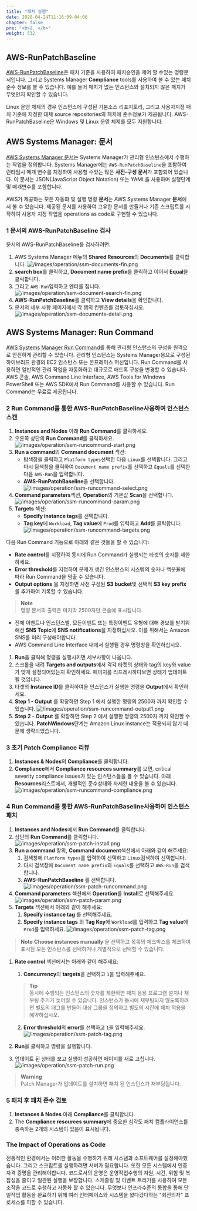 ```yaml
---
title: "패치 실행"
date: 2020-04-24T11:16:09-04:00
chapter: false
pre: "<b>2. </b>"
weight: 532
---
```


## AWS-RunPatchBaseline

[AWS-RunPatchBaseline](https://docs.aws.amazon.com/systems-manager/latest/userguide/patch-manager-ssm-documents.html#patch-manager-ssm-documents-recommended-AWS-RunPatchBaseline)은 패치 기준을 사용하여 패치승인을 제어 할 수있는 명령문서입니다. 그리고 Systems Manager **Compliance** tools를 사용하여 볼 수 있는 패치 준수 정보를 볼 수 있습니다. 예를 들어 패치가 없는 인스턴스와 설치되지 않은 패치가 무엇인지 확인할 수 있습니다.

Linux 운영 체제의 경우 인스턴스에 구성된 기본소스 리포지토리, 그리고 사용자지정 패치 기준에 지정한 대체 source repositories의 패치에 준수정보가 제공됩니다. AWS-RunPatchBaseline은 Windows 및 Linux 운영 체제를 모두 지원합니다.


## AWS Systems Manager: 문서

[AWS Systems Manager 문서](https://docs.aws.amazon.com/systems-manager/latest/userguide/sysman-ssm-docs.html)는 Systems Manager가 관리형 인스턴스에서 수행하는 작업을 정의합니다. Systems Manager에는 `AWS-RunPatchBaseline`을 포함하여 런타임시 매개 변수를 지정하여 사용할 수있는 많은 **사전-구성 문서**가 포함되어 있습니다. 이 문서는 JSON(JavaScript Object Notation) 또는 YAML을 사용하며 실행단계 및 매개변수를 포함합니다.

AWS가 제공하는 모든 자동화 및 실행 명령 **문서**는 AWS Systems Manager **문서**에서 볼 수 있습니다. 제공된 문서를 사용하여 고유한 문서를 만들거나 기존 스크립트를 시작하여 사용자 지정 작업을 operations as code로 구현할 수 있습니다.

### 1 **문서의 AWS-RunPatchBaseline 검사**

문서의 AWS-RunPatchBaseline를 검사하려면:

1. AWS Systems Manager 메뉴의 **Shared Resources**의 **Documents**를 클릭합니다.
   ![/images/operation/ssm-documents-fin.png](/images/operation/ssm-documents.png)
1. **search box**를 클릭하고, **Document name prefix**를 클릭하고 이어서 **Equal**을 클릭합니다.
1. 그리고 `AWS-Run`입력하고 엔터를 칩니다.
   ![/images/operation/ssm-document-search-fin.png](/images/operation/ssm-document-search.png)
1. **AWS-RunPatchBaseline**를 클릭하고 **View details**을 확인합니다.
1. 문서의 세부 사항 페이지에서 각 탭의 컨텐츠를 검토하십시오.
   ![/images/operation/ssm-documents-detail.png](/images/operation/ssm-documents-detail.png)


## AWS Systems Manager: Run Command

[AWS Systems Manager Run Command](https://docs.aws.amazon.com/systems-manager/latest/userguide/execute-remote-commands.html)를 통해 관리형 인스턴스의 구성을 원격으로 안전하게 관리할 수 있습니다. 관리형 인스턴스는 Systems Manager용으로 구성된 하이브리드 환경의 EC2 인스턴스 또는 온프레미스 머신입니다. Run Command를 사용하면 일반적인 관리 작업을 자동화하고 대규모로 애드혹 구성을 변경할 수 있습니다. AWS 콘솔, AWS Command Line Interface, AWS Tools for Windows PowerShell 또는 AWS SDK에서 Run Command를 사용할 수 있습니다. Run Command는 무료로 제공됩니다.

### 2 Run Command를 통한 AWS-RunPatchBaseline사용하여 인스턴스 스캔
1. **Instances and Nodes** 아래  **Run Command**를 클릭하세요.
1. 오른쪽 상단의 **Run Command**를 클릭하세요.
   ![/images/operation/ssm-runcommand-start.png](/images/operation/ssm-runcommand-start.png)
1. **Run a command**의 **Command document** 섹션:
   * 탐색창을 클릭하고 `Platform types`선택한 다음 `Linux`를 선택합니다. 그리고 다시 탐색창을 클릭하여 `Document name prefix`를 선택하고 `Èquals`를 선택한 다음 `AWS-Run`을 입력합니다.
	* **AWS-RunPatchBaseline**을 선택합니다.
   ![/images/operation/ssm-runcommand-select.png](/images/operation/ssm-runcommand-select.png)
1. **Command parameters**섹션, **Operation**의 기본값 **Scan**을 선택합니다.
   ![/images/operation/ssm-runcommand-param.png](/images/operation/ssm-runcommand-param.png)
1. **Targets** 섹션:
   * **Specify instance tags**를 선택합니다.
   * **Tag key**에 `Workload`, **Tag value**에 `Prod`를 입력하고 **Add**를 클릭합니다.
   ![/images/operation/ssm-runcommand-targets.png](/images/operation/ssm-runcommand-targets.png)

다음 Run Command 기능으로 아래와 같은 것들을 할 수 있습니다:
* **Rate control**를 지정하여 동시에 Run Command가 실행되는 타겟의 숫자를 제한하세요. 
* **Error threshold**를 지정하여 문제가 생긴 인스턴스의 시스템의 숫자나 백분율에 따라 Run Command을 멈출 수 있습니다.
* **Output options** 을 지정하면 사전 구성된 **S3 bucket**및 선택적 **S3 key prefix**를 추가하여 기록할 수 있습니다.
>**Note**<br> 명령 문서의 출력은 마지막 2500자만 콘솔에 표시됩니다.

* 전체 이벤트나 인스턴스별, 모든이벤트 또는 특정이벤트 유형에 대해 경보를 받기위해선 **SNS Topic**에 **SNS notifications**을 지정하십시오. 이를 위해서는 Amazon SNS를 미리 구성해야합니다.
* AWS Command Line Interface 내에서 실행될 경우 명령창을 확인하십시오.

1. **Run**을 클릭해 명령을 실행시키면 세부사항이 나옵니다.
1. 스크롤을 내려 **Targets and outputs**에서 각각 타켓의 상태와 tag의 key와 value가 맞게 설정되어있는지 확인하세요. 페이지를 리프레시하다보면 상태가 업데이트 될 것입니다.
1. 타겟의 **Instance ID**를 클릭하여을 인스턴스가 실행한 명령을 **Output**에서 확인하세요.
1. **Step 1 - Output** 를 확장하면 Step 1 에서 실행한 명령의 2500자 까지 확인할 수 있습니다.
   ![/images/operation/ssm-runcommand-output1.png](/images/operation/ssm-runcommand-output1.png)
1. **Step 2 - Output** 를 확장하면 Step 2 에서 실행한 명령의 2500자 까지 확인할 수 있습니다. **PatchWindows**단계는 Amazon Linux instance는 적용되지 않기 때문에 생략되었습니다.


### 3 초기 Patch Compliance 리뷰

1. **Instances & Nodes**의 **Compliance**를 클릭합니다.
1. **Compliance**에서 **Compliance resources summary**를 보면, critical severity compliance issues가 있는 인스턴스들을 볼 수 있습니다. 아래 **Resources**리스트에서, 개별적인 준수상태와 자세한 내용을 볼 수 있습니다.
   ![/images/operation/ssm-runcommand-compliance.png](/images/operation/ssm-runcommand-compliance.png)


### 4 Run Command를 통한 AWS-RunPatchBaseline사용하여 인스턴스 패치

1. **Instances and Nodes**에서 **Run Command**를 클릭합니다.
1. 상단의 **Run Command**를 클릭합니다.
   ![/images/operation/ssm-patch-install.png](/images/operation/ssm-patch-install.png)
1. **Run a command** 창의, **Command document**섹션에서 아래와 같이 해주세요:
   1. 검색창에 `Platform types`를 입력하여 선택하고 `Linux`검색하여 선택합니다.
   1. 다시 검색창에 `Document name prefix`와 `Equals`를 선택하고 `AWS-Run`을 검색합니다.
   1. **AWS-RunPatchBaseline** 를 선택합니다.
   ![/images/operation/ssm-patch-runcommand.png](/images/operation/ssm-patch-runcommand.png)
1. **Command parameters** 섹션에서 **Operation**를 **Install**로 선택해주세요.
   ![/images/operation/ssm-patch-param.png](/images/operation/ssm-patch-param.png)
1. **Targets** 섹션에서 아래와 같이 해주세요:
   1. **Specify instance tag** 를 선택해주세요.
   1. **Specify instance tags** 의 **Tag Key**에 `Workload`를 입력하고 **Tag value**에 `Prod`를 입력하세요.
   ![/images/operation/ssm-patch-tag.png](/images/operation/ssm-patch-tag.png)
>**Note** **Choose instances manually** 을 선택하고 목록의 체크박스를 체크하여 표시된 모든 인스턴스를 선택하거나 개별적으로 선택할 수 있습니다.
1. **Rate control** 섹션에서는 아래와 같이 해주세요:
   1. **Concurrency**의 **targets**을 선택하고 `1`을 입력해주세요.
   >**Tip**<br>동시에 수행되는 인스턴스의 숫자를 제한하면 패치 응용 프로그램 설치나 재부팅 주기가 늦어질 수 있습니다. 인스턴스가 동시에 재부팅되지 않도록하려면 별도의 태그를 만들어 대상 그룹을 정의하고 별도의 시간에 패치 적용을 예약하십시오.
   2. **Error threshold**의 **error**를 선택하고 `1`을 입력해주세요.
  ![/images/operation/ssm-patch-tag.png](/images/operation/ssm-patch-tag.png)

1. **Run**을 클릭하고 명령을 실행합니다. 
1. 업데이트 된 상태를 보고 실행이 성공하면 페이지를 새로 고칩니다.
  ![/images/operation/ssm-patch-run.png](/images/operation/ssm-patch-run.png)

>**Warning**<br>Patch Manager가 업데이트를 설치하면 패치 된 인스턴스가 재부팅됩니다.

### 5 패치 후 패치 준수 검토

1. **Instances & Nodes** 아래 **Compliance**를 클릭합니다.
1. The **Compliance resources summary**에 중요한 심각도 패치 컴플라이언스를 충족하는 2개의 시스템이 있음이 표시됩니다.

### **The Impact of Operations as Code**
전통적인 환경에서는 이러한 활동을 수행하기 위해 시스템과 소프트웨어를 설정해야했습니다. 그리고 스크립트를 실행하려면 서버가 필요합니다. 또한 모든 시스템에서 인증 자격 증명을 관리해야합니다.
코드로서의 운영은 운영작업수행의 자원, 시간, 위험 및 복잡성을 줄이고 일관된 실행을 보장합니다. 스케줄링 및 이벤트 트리거를 사용하여 모든조작을 코드로 수행하고 자동화 할 수 있습니다. 무엇보다 인프라수준의 통합을 통해 단일작업 활동을 완료하기 위해 여러 인터페이스와 시스템을 왔다갔다하는 "회전의자" 프로세스를 피할 수 있습니다.